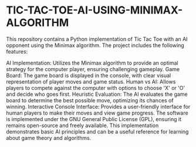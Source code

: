 # TIC-TAC-TOE-AI-USING-MINIMAX-ALGORITHM
This repository contains a Python implementation of Tic Tac Toe with an AI opponent using the Minimax algorithm. The project includes the following features:

AI Implementation: Utilizes the Minimax algorithm to provide an optimal strategy for the computer player, ensuring challenging gameplay.
Game Board: The game board is displayed in the console, with clear visual representation of player moves and game status.
Human vs AI: Allows players to compete against the computer with options to choose 'X' or 'O' and decide who goes first.
Heuristic Evaluation: The AI evaluates the game board to determine the best possible move, optimizing its chances of winning.
Interactive Console Interface: Provides a user-friendly interface for human players to make their moves and view game progress.
The software is implemented under the GNU General Public License (GPL), ensuring it remains open-source and freely available. This implementation demonstrates basic AI principles and can be a useful reference for learning about game theory and algorithms.
